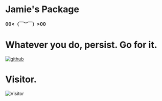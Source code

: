 # Jamie's  Package
**00<（￣︶￣）>00**
# Whatever you do, persist. Go for it.
 [![github](https://img.shields.io/badge/github-Jamie-brightgreen.svg)](https://github.com/PotatoXi)
# Visitor.
![Visitor](https://github.com/PotatoXi/Jamie/urlstat?mode=github&repo=PotatoXi/Jamie)
